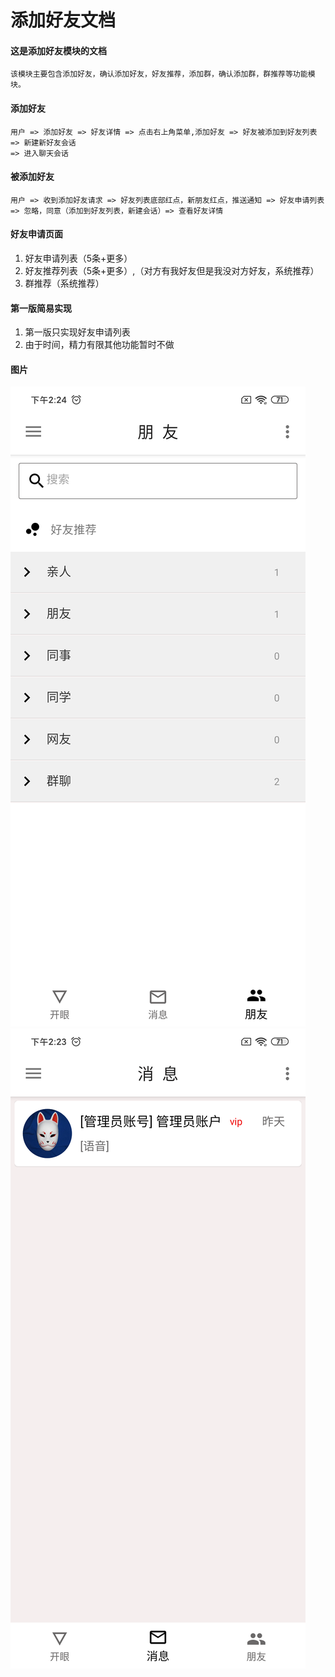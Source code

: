 # 添加好友文档

#### 这是添加好友模块的文档
    
    该模块主要包含添加好友，确认添加好友，好友推荐，添加群，确认添加群，群推荐等功能模块。

#### 添加好友

    用户 => 添加好友 => 好友详情 => 点击右上角菜单,添加好友 => 好友被添加到好友列表 => 新建新好友会话  
    => 进入聊天会话

#### 被添加好友
    
    用户 => 收到添加好友请求 => 好友列表底部红点，新朋友红点，推送通知 => 好友申请列表  
    => 忽略，同意（添加到好友列表，新建会话）=> 查看好友详情 
    
#### 好友申请页面
    
1. 好友申请列表（5条+更多）
2. 好友推荐列表（5条+更多）,（对方有我好友但是我没对方好友，系统推荐）
3. 群推荐（系统推荐）

#### 第一版简易实现

1. 第一版只实现好友申请列表
2. 由于时间，精力有限其他功能暂时不做

#### 图片

 ![好友列表](/picture/pic_friends.png)
 ![消息列表](/picture/pic_msg.png)
